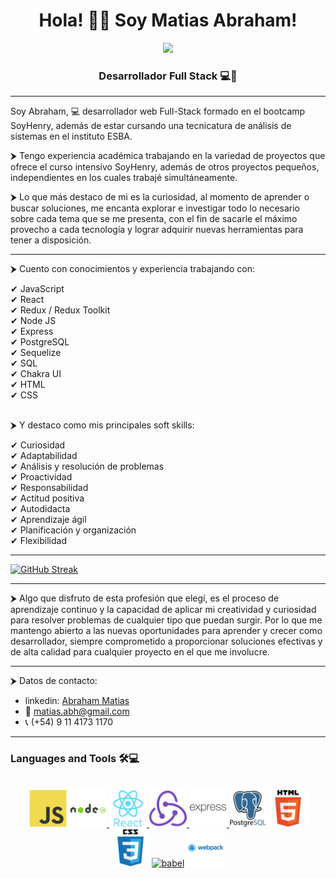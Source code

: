 
<h1 align="center">Hola! 🙌🏽 Soy Matias Abraham!</h1>
<div id="header" align="center" >
  <img src="https://media.giphy.com/media/B1uajA01vvL91Urtsp/giphy.gif" />
</div>
<h3 align="center">Desarrollador Full Stack 💻🚀</h3>

---

Soy Abraham, 💻 desarrollador web Full-Stack formado en el bootcamp SoyHenry, además de estar cursando una tecnicatura de análisis de sistemas en el instituto ESBA.

⮞ Tengo experiencia académica trabajando en la variedad de proyectos que ofrece el curso intensivo SoyHenry, además de otros proyectos pequeños, independientes en los cuales trabajé simultáneamente.

⮞ Lo que más destaco de mi es la curiosidad, al momento de aprender o buscar soluciones, me encanta explorar e investigar todo lo necesario sobre cada tema que se me presenta, con el fin de sacarle el máximo provecho a cada tecnología y lograr adquirir nuevas herramientas para tener a disposición.

---

⮞ Cuento con conocimientos y experiencia trabajando con:

<div>✔ JavaScript</div>
<div>✔ React</div>
<div>✔ Redux / Redux Toolkit</div>
<div>✔ Node JS</div>
<div>✔ Express</div>
<div>✔ PostgreSQL</div>
<div>✔ Sequelize</div>
<div>✔ SQL</div>
<div>✔ Chakra UI</div>
<div>✔ HTML</div>
<div>✔ CSS</div>

<br/>

⮞ Y destaco como mis principales soft skills:

<div>✔ Curiosidad</div>
<div>✔ Adaptabilidad</div>
<div>✔ Análisis y resolución de problemas</div>
<div>✔ Proactividad</div>
<div>✔ Responsabilidad</div>
<div>✔ Actitud positiva</div>
<div>✔ Autodidacta</div>
<div>✔ Aprendizaje ágil</div>
<div>✔ Planificación y organización</div>
<div>✔ Flexibilidad</div>

---

[![GitHub Streak](http://github-readme-streak-stats.herokuapp.com?user=Matias-abh&theme=dark&hide_border=true)](https://git.io/streak-stats)

---

⮞ Algo que disfruto de esta profesión que elegí, es el proceso de aprendizaje continuo y la capacidad de aplicar mi creatividad y curiosidad para resolver problemas de cualquier tipo que puedan surgir. Por lo que me mantengo abierto a las nuevas oportunidades para aprender y crecer como desarrollador, siempre comprometido a proporcionar soluciones efectivas y de alta calidad para cualquier proyecto en el que me involucre.

---

⮞ Datos de contacto:
- linkedin: [Abraham Matias](https://www.linkedin.com/in/abraham-gonzalez-/)
- 📧 matias.abh@gmail.com
- 📞 (+54) 9 11 4173 1170

---

<h3 align="left">Languages and Tools 🛠💻</h3>

<br/>

<div align="center">
  <a href="https://developer.mozilla.org/en-US/docs/Web/JavaScript" target="_blank" rel="noreferrer"> <img src="https://raw.githubusercontent.com/devicons/devicon/master/icons/javascript/javascript-original.svg" alt="javascript" width="60"/></a>  
  <a href="https://nodejs.org" target="_blank" rel="noreferrer"> <img src="https://raw.githubusercontent.com/devicons/devicon/master/icons/nodejs/nodejs-original-wordmark.svg" alt="nodejs" width="60"/> </a>  
  <a href="https://reactjs.org/" target="_blank" rel="noreferrer"> <img src="https://raw.githubusercontent.com/devicons/devicon/master/icons/react/react-original-wordmark.svg" alt="react" width="60"/> </a>  
  <a href="https://redux.js.org" target="_blank" rel="noreferrer"> <img src="https://raw.githubusercontent.com/devicons/devicon/master/icons/redux/redux-original.svg" alt="redux" width="60"/> </a>  
  <a href="https://expressjs.com" target="_blank" rel="noreferrer"> <img src="https://raw.githubusercontent.com/devicons/devicon/master/icons/express/express-original-wordmark.svg" alt="express" width="60"/> </a>  
  <a href="https://www.postgresql.org" target="_blank" rel="noreferrer"> <img src="https://raw.githubusercontent.com/devicons/devicon/master/icons/postgresql/postgresql-original-wordmark.svg" alt="postgresql" width="60"/></a>  
  <a href="https://www.w3.org/html/" target="_blank" rel="noreferrer"> <img src="https://raw.githubusercontent.com/devicons/devicon/master/icons/html5/html5-original-wordmark.svg" alt="html5" width="60"/></a> 
  <a href="https://www.w3schools.com/css/" target="_blank" rel="noreferrer"> <img src="https://raw.githubusercontent.com/devicons/devicon/master/icons/css3/css3-original-wordmark.svg" alt="css3" width="60"/></a>
  <a href="https://babeljs.io/" target="_blank" rel="noreferrer"> <img src="https://www.vectorlogo.zone/logos/babeljs/babeljs-icon.svg" alt="babel" width="60"/></a>  
  <a href="https://webpack.js.org" target="_blank" rel="noreferrer"> <img src="https://raw.githubusercontent.com/devicons/devicon/d00d0969292a6569d45b06d3f350f463a0107b0d/icons/webpack/webpack-original-wordmark.svg" alt="webpack" width="60"/></a>  
</div>


